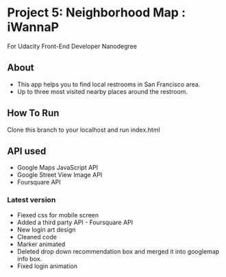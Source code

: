 # Project 5: Neighborhood Map : iWannaP
For Udacity Front-End Developer Nanodegree


## About
* This app helps you to find local restrooms in San Francisco area.
* Up to three most visited nearby places around the restroom.

## How To Run
Clone this branch to your localhost and run index.html

## API used
* Google Maps JavaScript API
* Google Street View Image API
* Foursquare API

### Latest version
* Fiexed css for mobile screen
* Added a third party API - Foursquare API
* New login art design
* Cleaned code
* Marker animated
* Deleted drop down recommendation box and merged it into googlemap info box.
* Fixed login animation


